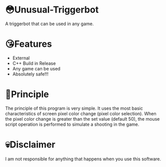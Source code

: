 # 😳Unusual-Triggerbot
A triggerbot that can be used in any game.
# 😘Features
- External
- C++ Build in Release
- Any game can be used
- Absolutely safe!!!
# 🧐Principle
The principle of this program is very simple. It uses the most basic characteristics of screen pixel color change (pixel color selection). When the pixel color change is greater than the set value (default 50), the mouse script operation is performed to simulate a shooting in the game.
# 💀Disclaimer
I am not responsible for anything that happens when you use this software.
